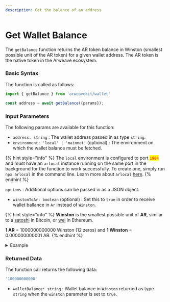 ```yaml
---
description: Get the balance of an address
---
```


# Get Wallet Balance

The `getBalance` function returns the AR token balance in Winston (smallest possible unit of the AR token) for a given wallet address. The AR token is the native token in the Arweave ecosystem.

### Basic Syntax

The function is called as follows:

```javascript
import { getBalance } from 'arweavekit/wallet'

const address = await getBalance({params});
```

### Input Parameters

The following params are available for this function:

* `address: string` : The wallet address passed in as type `string`.
* `environment: 'local' | 'mainnet'` (optional) : The environment on which the wallet balance must be fetched.

{% hint style="info" %}
The `local` environment is configured to port <mark style="color:red;">`1984`</mark> and must have an `arlocal` instance running on the same port in the background for the function to work successfully. To create one, simply run `npx arlocal` in the command line. Learn more about `arlocal` [here](https://cookbook.arweave.dev/guides/testing/arlocal.html).
{% endhint %}

`options` : Additional options can be passed in as a JSON object.&#x20;

* &#x20;`winstonToAr: boolean` (optional) : Set this to `true` in order to receive wallet ballance in `Ar` instead of `Winston`.

{% hint style="info" %}
**Winston** is the smallest possible unit of **AR**, similar to a [satoshi](https://en.bitcoin.it/wiki/Satoshi\_\(unit\)) in Bitcoin, or [wei](http://ethdocs.org/en/latest/ether.html#denominations) in Ethereum.

**1 AR** = 1000000000000 Winston (12 zeros) and **1 Winston** = 0.000000000001 AR.
{% endhint %}

<details>

<summary>Example</summary>

```javascript
const walletBalance = await getBalance({
    address: string,
    environment: 'local',
});
```

This returns the `AR` token balance of the entered wallet address in `Winston` for the chosen environment.

</details>

### Returned Data

The function call returns the following data:

```bash
'100000000000'
```

* `walletBalance: string` : Wallet balance in `Winston` returned as type `string` when the `winston` parameter is set to `true`.
